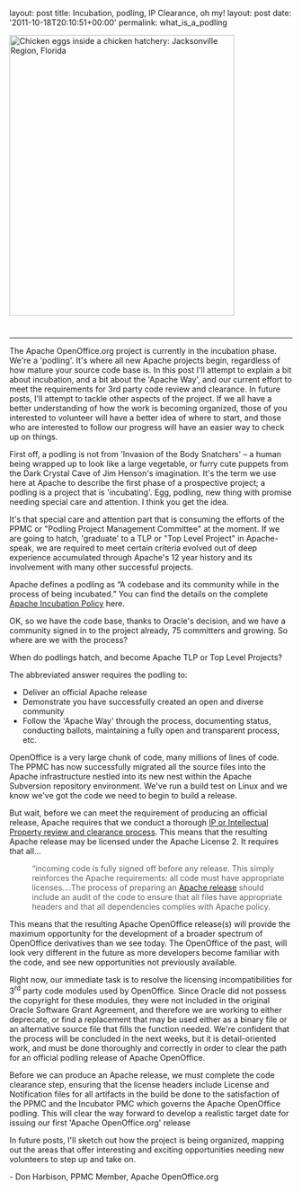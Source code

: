 layout: post
title: Incubation, podling, IP Clearance, oh my!
layout: post
date: '2011-10-18T20:10:51+00:00'
permalink: what_is_a_podling

<a href="https://www.flickr.com/photos/floridamemory/3310996545/" title="Chicken eggs inside a chicken hatchery: Jacksonville Region, Florida by State Library and Archives of Florida, on Flickr"><img src="http://farm4.static.flickr.com/3588/3310996545_44ea9f96fb.jpg" width="400" height="500" alt="Chicken eggs inside a chicken hatchery: Jacksonville Region, Florida" /></a> 
  <h1><font face="arial, helvetica, sans-serif"></font></h1><hr /> 
  <p>The Apache OpenOffice.org project is currently in the incubation phase. We're a 'podling'. It's where all new Apache projects begin, regardless of
how mature your source code base is. In this post I'll attempt to explain a bit about incubation, and a bit about the 'Apache Way', and our current effort to meet the requirements for 3rd party code review and clearance. In future posts, I'll attempt to tackle other aspects of the project. If we all have a better understanding of how the work is becoming organized, those of you interested to volunteer will have a better idea of where to start, and those who are interested to follow our progress will have an easier way to check up on things.&nbsp;</p> 
  <p>First off, a podling is not from
'Invasion of the Body Snatchers' – a human being wrapped up to look
like a large vegetable, or furry cute puppets from the Dark Crystal
Cave of Jim Henson's imagination. It's the term we use here at
Apache to describe the first phase of a prospective project; a podling is a
project that is 'incubating'. Egg,
podling, new thing with promise needing special care and attention. I
think you get the idea.</p> 
  <p>It's that special care and attention
part that is consuming the efforts of the PPMC or &quot;Podling Project
Management Committee&quot; at the moment. If we are going to hatch, 'graduate' to a TLP or &quot;Top Level Project&quot; in Apache-speak, we are required to meet certain criteria evolved out of deep experience accumulated through Apache's 12 year history and its involvement with many other successful projects.</p> 
  <p>Apache defines a podling as “A
codebase and its community while in the process of being incubated.”
You can find the details on the complete <a href="http://incubator.apache.org/incubation/Incubation_Policy.html" title="Apache Incubation Policy">Apache Incubation Policy</a> here.</p> 
  <p>OK, so we have the code base, thanks to
Oracle's decision, and we have a community signed in to the project
already, 75 committers and growing. So where are we with the  process?</p> 
  <p>When do podlings hatch, and become
Apache TLP or Top Level Projects?</p> 
  <p>The abbreviated answer requires the
podling to:</p> 
  <p> </p> 
  <ul> 
    <li>Deliver an official Apache release</li> 
    <li>Demonstrate you have successfully
	created an open and diverse community</li> 
    <li>Follow the 'Apache Way' through
	the process, documenting status, conducting ballots, maintaining a
	fully open and transparent process, etc.</li> 
  </ul> 
  <p> </p> 
  <p> </p> 
  <p>OpenOffice is a very large chunk of
code, many millions of lines of code. The PPMC has now successfully
migrated all the source files into the Apache infrastructure nestled
into its new nest within the Apache Subversion repository
environment. We've run a build test on Linux and we know we've got
the code we need to begin to build a release. 
</p> 
  <p> </p> 
  <p>But wait, before we can meet the requirement of producing an official release, Apache requires that we conduct a thorough&nbsp;<a href="http://incubator.apache.org/ip-clearance/index.html" title="IP or Intellectual Property review and clearance process.">IP or Intellectual Property review and clearance process</a>. This means that the resulting Apache
release may be licensed under the Apache License 2. It requires
that all...</p> 
  <blockquote style="margin-top: 0px; margin-right: 0px; margin-bottom: 0px; margin-left: 40px; border-top-style: none; border-right-style: none; border-bottom-style: none; border-left-style: none; padding-top: 0px; padding-right: 0px; padding-bottom: 0px; padding-left: 0px; " class="webkit-indent-blockquote"> 
    <p>“incoming code
is fully signed off before any release. This simply reinforces the
Apache requirements: all code must have appropriate licenses....The
process of preparing an <a href="http://incubator.apache.org/guides/releasemanagement.html#rules" title="Apache release">Apache release</a> should include an audit of the code to
ensure that all files have appropriate headers and that all
dependencies complies with Apache policy.</p> 
  </blockquote> 
  <p>This means that the resulting Apache
OpenOffice release(s) will provide the maximum opportunity for the
development of a broader spectrum of OpenOffice derivatives than we
see today. The OpenOffice of the past, will look very different in
the future as more developers become familiar with the code, and see
new opportunities not previously available.&nbsp;<span style="font-family: arial, verdana, 'Bitstream Vera Sans', helvetica, sans-serif; font-size: 16px; font-weight: bold; "> </span></p> 
  <p>Right now, our
immediate task is to resolve the licensing incompatibilities for 3<sup>rd</sup>
party code modules used by OpenOffice. Since Oracle did not possess
the copyright for these modules, they were not included in the original Oracle Software Grant Agreement, and therefore we are working to either
deprecate, or find a replacement that may be used either as a binary
file or an alternative source file that fills the function needed.
We're confident that the process will be concluded in the next weeks,
but it is detail-oriented work, and must be done thoroughly and
correctly in order to clear the path for an official podling release
of Apache OpenOffice.</p> 
  <p>Before we can produce an Apache release, we must complete the code clearance step, ensuring that the license headers include License and Notification files for all
artifacts in the build be done to the satisfaction of the PPMC
and the Incubator PMC which governs the Apache OpenOffice podling. This will clear the way forward to develop a realistic target date for issuing our first 'Apache OpenOffice.org' release&nbsp;</p> 
  <p>In future posts, I'll sketch out
how the project is being organized, mapping out the areas that offer
interesting and exciting opportunities needing new volunteers to step
up and take on. &nbsp;</p> 
  <p>- Don Harbison, PPMC Member, Apache OpenOffice.org </p> 
  <p> </p>

